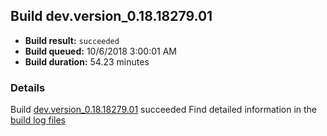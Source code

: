 ## Build dev.version_0.18.18279.01
- **Build result:** `succeeded`
- **Build queued:** 10/6/2018 3:00:01 AM
- **Build duration:** 54.23 minutes
### Details
Build [dev.version_0.18.18279.01](https://winappstudio.visualstudio.com/web/build.aspx?pcguid=a4ef43be-68ce-4195-a619-079b4d9834c2&builduri=vstfs%3a%2f%2f%2fBuild%2fBuild%2f26361) succeeded
Find detailed information in the [build log files](https://uwpctdiags.blob.core.windows.net/buildlogs/dev.version_0.18.18279.01_logs.zip)
